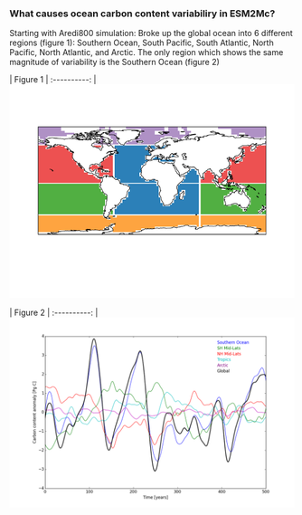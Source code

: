 ### What causes ocean carbon content variabiliry in ESM2Mc? 

Starting with Aredi800 simulation: Broke up the global ocean into 6 different regions (figure 1): Southern Ocean, South Pacific, South Atlantic, North Pacific, North Atlantic, and Arctic. The only region which shows the same magnitude of variability is the Southern Ocean (figure 2)

| Figure 1 |
:----------:
|![](figures/regions.png)


| Figure 2 |
:----------:
|![](figures/occ_regions.png)
